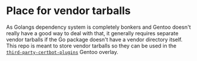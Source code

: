 # Place for vendor tarballs

As Golangs dependency system is completely bonkers and Gentoo doesn't really have a good way to deal with that, it generally requires separate vendor tarballs if the Go package doesn't have a vendor directory itself. This repo is meant to store vendor tarballs so they can be used in the [`third-party-certbot-plugins`](https://github.com/osirisinferi/third-party-certbot-plugins) Gentoo overlay.

